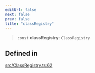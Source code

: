 ```yaml
---
editUrl: false
next: false
prev: false
title: "classRegistry"
---
```


> `const` **classRegistry**: `ClassRegistry`

## Defined in

[src/ClassRegistry.ts:62](https://github.com/fabricjs/fabric.js/blob/8748628df7e9de00ba77413bfc3ad9e9fe9d4f30/src/ClassRegistry.ts#L62)
